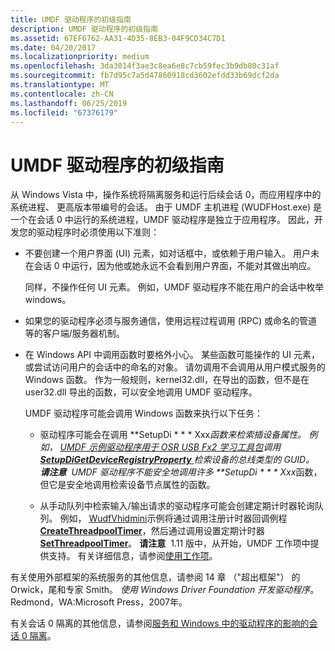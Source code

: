 ```yaml
---
title: UMDF 驱动程序的初级指南
description: UMDF 驱动程序的初级指南
ms.assetid: 67EF6762-AA31-4D35-8EB3-04F9CD34C7D1
ms.date: 04/20/2017
ms.localizationpriority: medium
ms.openlocfilehash: 3da3014f3ae3c8ea6e8c7cb59fec3b9db80c31af
ms.sourcegitcommit: fb7d95c7a5d47860918cd3602efdd33b69dcf2da
ms.translationtype: MT
ms.contentlocale: zh-CN
ms.lasthandoff: 06/25/2019
ms.locfileid: "67376179"
---
```

# <a name="session-zero-guidelines-for-umdf-drivers"></a>UMDF 驱动程序的初级指南


从 Windows Vista 中，操作系统将隔离服务和运行后续会话 0，而应用程序中的系统进程、 更高版本带编号的会话。 由于 UMDF 主机进程 (WUDFHost.exe) 是一个在会话 0 中运行的系统进程，UMDF 驱动程序是独立于应用程序。 因此，开发您的驱动程序时必须使用以下准则：

-   不要创建一个用户界面 (UI) 元素，如对话框中，或依赖于用户输入。 用户未在会话 0 中运行，因为他或她永远不会看到用户界面，不能对其做出响应。

    同样，不操作任何 UI 元素。 例如，UMDF 驱动程序不能在用户的会话中枚举 windows。

-   如果您的驱动程序必须与服务通信，使用远程过程调用 (RPC) 或命名的管道等的客户端/服务器机制。
-   在 Windows API 中调用函数时要格外小心。 某些函数可能操作的 UI 元素，或尝试访问用户的会话中的命名的对象。 请勿调用不会调用从用户模式服务的 Windows 函数。 作为一般规则，kernel32.dll，在导出的函数，但不是在 user32.dll 导出的函数，可以安全地调用 UMDF 驱动程序。

    UMDF 驱动程序可能会调用 Windows 函数来执行以下任务：

    -   驱动程序可能会在调用 **SetupDi * * * Xxx*函数来检索插设备属性。 例如， [UMDF 示例驱动程序用于 OSR USB Fx2 学习工具包](https://go.microsoft.com/fwlink/p/?linkid=256202)调用[ **SetupDiGetDeviceRegistryProperty** ](https://docs.microsoft.com/windows/desktop/api/setupapi/nf-setupapi-setupdigetdeviceregistrypropertya)检索设备的总线类型的 GUID。
        **请注意**  UMDF 驱动程序不能安全地调用许多 **SetupDi * * * Xxx*函数，但它是安全地调用检索设备节点属性的函数。

         

    -   从手动队列中检索输入/输出请求的驱动程序可能会创建定期计时器轮询队列。 例如， [WudfVhidmini](https://go.microsoft.com/fwlink/p/?linkid=256226)示例将通过调用注册计时器回调例程[ **CreateThreadpoolTimer**](https://docs.microsoft.com/windows/desktop/api/threadpoolapiset/nf-threadpoolapiset-createthreadpooltimer)，然后通过调用设置定期计时器[ **SetThreadpoolTimer**](https://docs.microsoft.com/windows/desktop/api/threadpoolapiset/nf-threadpoolapiset-setthreadpooltimer)。
        **请注意**  1.11 版中，从开始，UMDF 工作项中提供支持。 有关详细信息，请参阅[使用工作项](using-workitems.md)。

         

有关使用外部框架的系统服务的其他信息，请参阅 14 章 （"超出框架"） 的 Orwick，尾和专家 Smith。 *使用 Windows Driver Foundation 开发驱动程序*。 Redmond，WA:Microsoft Press，2007年。

有关会话 0 隔离的其他信息，请参阅[服务和 Windows 中的驱动程序的影响的会话 0 隔离](https://go.microsoft.com/fwlink/p/?linkid=240132)。

 

 





